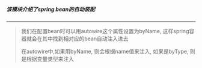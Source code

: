 ##### 该模块介绍了spring bean的自动装配
---
> 我们在配置bean时可以用autowire这个属性设置为byName, 这样spring容器就会在其中找到相对应的bean自动注入进去
>
>在autowire中,如果用byName, 则会根据name值来注入, 如果是byType, 则是根据变量类型来注入